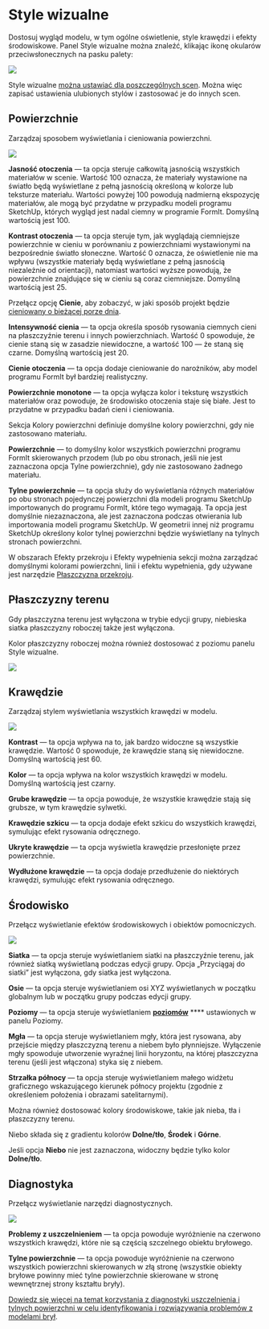 # Style wizualne

Dostosuj wygląd modelu, w tym ogólne oświetlenie, style krawędzi i efekty środowiskowe. Panel Style wizualne można znaleźć, klikając ikonę okularów przeciwsłonecznych na pasku palety:

![](../.gitbook/assets/20200307-visual-styles-icon.png)

Style wizualne [można ustawiać dla poszczególnych scen](https://windows.help.formit.autodesk.com/building-the-farnsworth-house/visual-settings). Można więc zapisać ustawienia ulubionych stylów i zastosować je do innych scen.

## Powierzchnie

Zarządzaj sposobem wyświetlania i cieniowania powierzchni.

![](../.gitbook/assets/visual_styles%20%281%29.png)

**Jasność otoczenia** — ta opcja steruje całkowitą jasnością wszystkich materiałów w scenie. Wartość 100 oznacza, że materiały wystawione na światło będą wyświetlane z pełną jasnością określoną w kolorze lub teksturze materiału. Wartości powyżej 100 powodują nadmierną ekspozycję materiałów, ale mogą być przydatne w przypadku modeli programu SketchUp, których wygląd jest nadal ciemny w programie FormIt. Domyślną wartością jest 100.

**Kontrast otoczenia** — ta opcja steruje tym, jak wyglądają ciemniejsze powierzchnie w cieniu w porównaniu z powierzchniami wystawionymi na bezpośrednie światło słoneczne. Wartość 0 oznacza, że oświetlenie nie ma wpływu \(wszystkie materiały będą wyświetlane z pełną jasnością niezależnie od orientacji\), natomiast wartości wyższe powodują, że powierzchnie znajdujące się w cieniu są coraz ciemniejsze. Domyślną wartością jest 25.

Przełącz opcję **Cienie**, aby zobaczyć, w jaki sposób projekt będzie [cieniowany o bieżącej porze dnia](https://windows.help.formit.autodesk.com/tool-library/shadows).

**Intensywność cienia** — ta opcja określa sposób rysowania ciemnych cieni na płaszczyźnie terenu i innych powierzchniach. Wartość 0 spowoduje, że cienie staną się w zasadzie niewidoczne, a wartość 100 — że staną się czarne. Domyślną wartością jest 20.

**Cienie otoczenia** — ta opcja dodaje cieniowanie do narożników, aby model programu FormIt był bardziej realistyczny.

**Powierzchnie monotone** — ta opcja wyłącza kolor i teksturę wszystkich materiałów oraz powoduje, że środowisko otoczenia staje się białe. Jest to przydatne w przypadku badań cieni i cieniowania.

Sekcja Kolory powierzchni definiuje domyślne kolory powierzchni, gdy nie zastosowano materiału.

**Powierzchnie** — to domyślny kolor wszystkich powierzchni programu FormIt skierowanych przodem \(lub po obu stronach, jeśli nie jest zaznaczona opcja Tylne powierzchnie\), gdy nie zastosowano żadnego materiału.

**Tylne powierzchnie** — ta opcja służy do wyświetlania różnych materiałów po obu stronach pojedynczej powierzchni dla modeli programu SketchUp importowanych do programu FormIt, które tego wymagają. Ta opcja jest domyślnie niezaznaczona, ale jest zaznaczona podczas otwierania lub importowania modeli programu SketchUp. W geometrii innej niż programu SketchUp określony kolor tylnej powierzchni będzie wyświetlany na tylnych stronach powierzchni.

W obszarach Efekty przekroju i Efekty wypełnienia sekcji można zarządzać domyślnymi kolorami powierzchni, linii i efektu wypełnienia, gdy używane jest narzędzie [Płaszczyzna przekroju](section-planes.md).

## Płaszczyzny terenu

Gdy płaszczyzna terenu jest wyłączona w trybie edycji grupy, niebieska siatka płaszczyzny roboczej także jest wyłączona.

Kolor płaszczyzny roboczej można również dostosować z poziomu panelu Style wizualne.

![](../.gitbook/assets/screen-shot-2020-03-30-at-1.30.16-pm.png)

## Krawędzie

Zarządzaj stylem wyświetlania wszystkich krawędzi w modelu.

![](../.gitbook/assets/edges.PNG)

**Kontrast** — ta opcja wpływa na to, jak bardzo widoczne są wszystkie krawędzie. Wartość 0 spowoduje, że krawędzie staną się niewidoczne. Domyślną wartością jest 60.

**Kolor** — ta opcja wpływa na kolor wszystkich krawędzi w modelu. Domyślną wartością jest czarny.

**Grube krawędzie** — ta opcja powoduje, że wszystkie krawędzie stają się grubsze, w tym krawędzie sylwetki.

**Krawędzie szkicu** — ta opcja dodaje efekt szkicu do wszystkich krawędzi, symulując efekt rysowania odręcznego.

**Ukryte krawędzie** — ta opcja wyświetla krawędzie przesłonięte przez powierzchnie.

**Wydłużone krawędzie** — ta opcja dodaje przedłużenie do niektórych krawędzi, symulując efekt rysowania odręcznego.

## Środowisko

Przełącz wyświetlanie efektów środowiskowych i obiektów pomocniczych.

![](../.gitbook/assets/environment.PNG)

**Siatka** — ta opcja steruje wyświetlaniem siatki na płaszczyźnie terenu, jak również siatką wyświetlaną podczas edycji grupy. Opcja „Przyciągaj do siatki” jest wyłączona, gdy siatka jest wyłączona.

**Osie** — ta opcja steruje wyświetlaniem osi XYZ wyświetlanych w początku globalnym lub w początku grupy podczas edycji grupy.

**Poziomy** — ta opcja steruje wyświetlaniem [**poziomów**](levels-and-area.md) **** ustawionych w panelu Poziomy.

**Mgła** — ta opcja steruje wyświetlaniem mgły, która jest rysowana, aby przejście między płaszczyzną terenu a niebem było płynniejsze. Wyłączenie mgły spowoduje utworzenie wyraźnej linii horyzontu, na której płaszczyzna terenu \(jeśli jest włączona) styka się z niebem.

**Strzałka północy** — ta opcja steruje wyświetlaniem małego widżetu graficznego wskazującego kierunek północy projektu \(zgodnie z określeniem położenia i obrazami satelitarnymi\).

Można również dostosować kolory środowiskowe, takie jak nieba, tła i płaszczyzny terenu.

Niebo składa się z gradientu kolorów **Dolne/tło**, **Środek** i **Górne**.

Jeśli opcja **Niebo** nie jest zaznaczona, widoczny będzie tylko kolor **Dolne/tło**.

## Diagnostyka

Przełącz wyświetlanie narzędzi diagnostycznych.

![](../.gitbook/assets/diagnostics.PNG)

**Problemy z uszczelnieniem** — ta opcja powoduje wyróżnienie na czerwono wszystkich krawędzi, które nie są częścią szczelnego obiektu bryłowego.

**Tylne powierzchnie** — ta opcja powoduje wyróżnienie na czerwono wszystkich powierzchni skierowanych w złą stronę \(wszystkie obiekty bryłowe powinny mieć tylne powierzchnie skierowane w stronę wewnętrznej strony kształtu bryły\).

[Dowiedz się więcej na temat korzystania z diagnostyki uszczelnienia i tylnych powierzchni w celu identyfikowania i rozwiązywania problemów z modelami brył](https://formit.autodesk.com/blog/post/repairing-solid-models).

